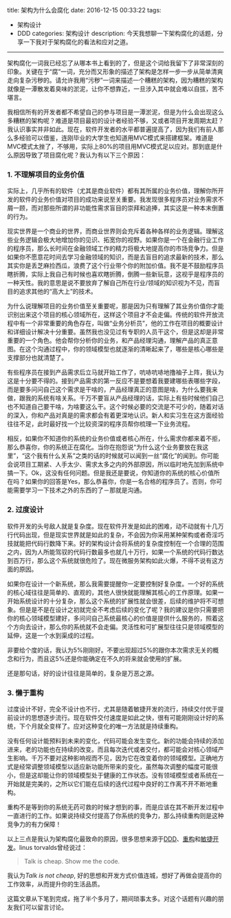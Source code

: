 title: 架构为什么会腐化
date: 2016-12-15 00:33:22
tags: 
- 架构设计 
- DDD
categories: 架构设计
description: 今天我想聊一下架构腐化的话题，分享一下我对于架构腐化的看法和应对之道。
---

架构腐化一词我已经忘了从哪本书上看到的了，但是这个词给我留下了非常深刻的印象。关键在于“腐”一词，充分而又形象的描述了架构是怎样一步一步从简单清爽走向复杂污秽的。请允许我用“污秽”一词来描述一个糟糕的架构，因为糟糕的架构就像是一潭散发着臭味的淤泥，让你不想靠近，一旦涉入其中就会难以自拔，苦不堪言。
    
我相信所有的开发者都不希望自己的参与项目是一潭淤泥，但是为什么会出现这么多糟糕的架构呢？难道是项目最初的设计者经验不够，又或者项目开发周期太赶？我认识事实并非如此。现在，软件开发者的水平都普遍提高了，因为我们有前人那么多经验可以借鉴，连刚毕业的大学生也知道用MVC模式来搭建框架。难道是MVC模式太挫了，不够用，实际上80%的项目用MVC模式足以应对。那到底是什么原因导致了项目腐化呢？我认为有以下三个原因：

### 1. 不理解项目的业务价值

实际上，几乎所有的软件（尤其是商业软件）都有其所属的业务价值，理解你所开发的软件的业务价值对项目的成功来说至关重要。我发现很多程序员对业务需求不屑一顾，而对那些所谓的非功能性需求盲目的崇拜和追捧，其实这是一种本末倒置的行为。

现实世界是一个商业的世界，而商业世界则会充斥着各种各样的业务逻辑。理解这些业务逻辑会极大地增加你的见识、拓宽你的视野。如果你是一个在金融行业工作的程序员，那么长时间在金融领域工作的精力将极大地提高你的市场竞争力。但是如果你不愿意花时间去学习金融领域的知识，而是去盲目的追求最新的技术，那么其实你是丢芝麻捡西瓜，浪费了这个行业带个你的附加价值。我不是不鼓励程序员瞎折腾，实际上我自己有时候也喜欢瞎折腾，倒腾一些新玩意，这视乎是程序员的一种天性。我的意思是说不要放弃了解自己所在行业/领域的知识视为不见，而盲目的追求其他的“高大上”的技术。

为什么说理解项目的业务价值至关重要呢，那是因为只有理解了其业务价值你才能识别出来这个项目的核心领域所在，这样这个项目才不会走偏。传统的软件开放流程中有一个非常重要的角色存在，叫做“业务分析员”，他的工作在项目的概要设计和详细设计解决十分重要。虽然我也没见过有专职的人员干这个，但是这却是非常重要的一个角色。他会帮你分析你的业务，和产品经理沟通，理解产品的真正意图。在这个沟通过程中，你的领域模型也就逐渐的清晰起来了，哪些是核心哪些是支撑部分也就清楚了。

有些程序员在接到产品需求后立马就开始工作了，吭哧吭哧地撸袖子上阵，我认为这是十分要不得的。接到产品需求的第一反应不是要想着我要建哪些表哪些字段，而是要多问问自己这个需求是干啥的，产品经理真正的意图是啥，为什么要我来做，跟我的系统有啥关系。千万不要盲从产品经理的话，实际上有些时候他们自己也不知道自己要干啥，为啥要这么干。这个时候必要的交流是不可少的，随着对话的深入，你和产品对真是的需求都会有着更深地认识。新人和实习生在这方面经验往往不足，此时最好找一个比较资深的程序员帮你梳理一下业务流程。

相反，如果你不知道你的系统的业务价值或者核心所在，什么需求你都来着不拒，那么恭喜你，你的系统正在腐化。当你在抱怨说“为什么这个业务要放在我这里”，“这个我有什么关系”之类的话的时候就可以闻到一丝“腐化”的闻到。你可能会说项目工期紧、人手太少、需求太多之内的外部原因，所以临时地先加到系统中搞一下。Ok，这没有任何问题。但是我还是要说，你知道你的系统的核心价值所在吗？如果你的回答是Yes，那么恭喜你，你是一名合格的程序员了。否则，你可能需要学习一下技术之外的东西的了－那就是沟通。

### 2. 过度设计

软件开发的头号敌人就是复杂度。现在软件开发是如此的困难，动不动就有十几万行代码出现，但是现实世界就是如此的复杂，不会因为你采用某种架构或者奇淫巧技就能把代码行数降下来。好的架构设计会将系统的复杂度控制在一个合理的范围之内，因为人所能驾驭的代码行数最多也就几十万行，如果一个系统的代码行数达到百万行，那么这个系统就很危险了。现在微服务架构如此火爆，不得不说有这方面的原因。

如果你在设计一个新系统，那么我需要提醒你一定要控制好复杂度。一个好的系统的核心域往往是简单的、直观的，其他人很快就能理解其核心的工作原理。如果一开始系统设计的十分复杂，那么这个系统的扩展性就会很差，后续的维护将不可想象。但是是不是在设计之初就完全不考虑后续的变化了呢？我的建议是你只需要把你的核心领域模型建好，多问问自己系统最核心的价值是提供什么服务的，照着这个方向去设计，那么你的系统就不会走偏。灵活性和可扩展型往往只是领域模型的延伸，这是一个水到渠成的过程。

非要给个度的话，我认为5%刚刚好。不要出现超过5%的跟你本次需求无关的概念和行为，而且这5%还是你能确定在不久的将来就会使用的扩展。

还是那句话，好的设计往往是简单的，复杂是万恶之源。

### 3. 懒于重构

过度设计不好，完全不设计也不行，尤其是随着敏捷开发的流行，持续交付优于提前设计的思想逐步流行。现在软件交付速度是如此之快，很有可能刚刚设计好的系统，下个月就全变样了。应对这种变化的唯一方法就是持续重构。

没有任何设计能预料到未来的变化，代码可能会发生变化。新的功能会持续的添加进来，老的功能也在持续的改变。而且每次迭代或者交付，都可能会对核心领域产生影响。千万不要对这种影响视而不见，因为它在改变着你的领域模型。正确地方式是经常调整领域模型以适应新功能所带来的变化，虽然每次调整的幅度可能很小，但是这却能让你的领域模型处于健康的工作状态。没有领域模型或者系统在一开始就是完美的，之所以它们能在后续的迭代过程中良好的工作离不开不断地重构。

重构不是等到你的系统无药可救的时候才想到的事，而是应该在其不断开发过程中一直进行的工作。如果说持续交付提高了你系统的竞争力，那么持续重构则是这种竞争力的有力保障！

以上三点是我认为架构腐化最致命的原因，很多思想来源于[DDD](https://en.wikipedia.org/wiki/Domain-driven_design)、[重构](https://book.douban.com/subject/1229923/)和[敏捷开发](https://en.wikipedia.org/wiki/Agile_software_development)。linus torvalds曾经说过：
> Talk is cheap. Show me the code.

我认为*Talk is not cheap*, 好的思想和开发方式价值连城，想好了再做会提高你的工作效率，从而提升你的生活品质。

这篇文章从下笔到完成，拖了半个多月了，期间琐事太多。对这个话题有兴趣的朋友我们可以留言讨论。